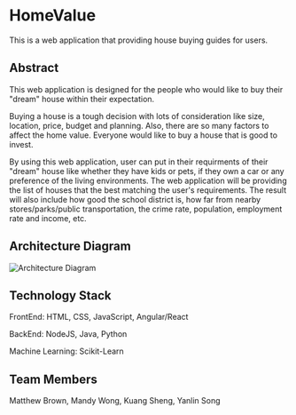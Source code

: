 # HomeValue

This is a web application that providing house buying guides for users.   

## Abstract

This web application is designed for the people who would like to buy their "dream" house within their expectation. 

Buying a house is a tough decision with lots of consideration like size, location, price, budget and planning. Also, there are so many factors to affect the home value. Everyone would like to buy a house that is good to invest. 

By using this web application, user can put in their requirments of their "dream" house like whether they have kids or pets, if they own a car or any preference of the living environments. The web application will be providing the list of houses that the best matching the user's requirements. The result will also include how good the school district is, how far from nearby stores/parks/public transportation, the crime rate, population, employment rate and income, etc. 

## Architecture Diagram

![Architecture Diagram](https://github.com/SJSUFall2019-CMPE272/HomeValue/blob/master/architecture.png)

## Technology Stack

FrontEnd: HTML, CSS, JavaScript, Angular/React

BackEnd: NodeJS, Java, Python
  
Machine Learning: Scikit-Learn

## Team Members   

Matthew Brown, Mandy Wong, Kuang Sheng, Yanlin Song

